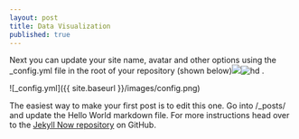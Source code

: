 ```yaml
---
layout: post
title: Data Visualization
published: true
---
```


Next you can update your site name, avatar and other options using the _config.yml file in the root of your repository (shown below)![]({{site.baseurl}}/)![hd]({{site.baseurl}}/_posts/DS.png)
.

![_config.yml]({{ site.baseurl }}/images/config.png)

The easiest way to make your first post is to edit this one. Go into /_posts/ and update the Hello World markdown file. For more instructions head over to the [Jekyll Now repository](https://github.com/barryclark/jekyll-now) on GitHub.
